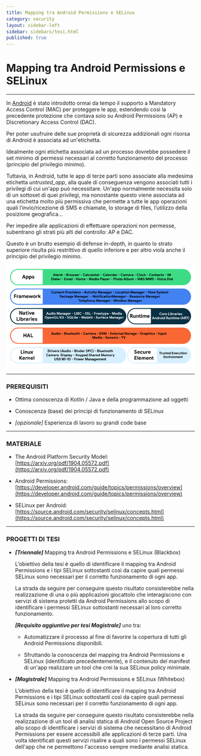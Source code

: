 ```yaml
---
title: Mapping tra Android Permissions e SELinux
category: security
layout: sidebar-left
sidebar: sidebars/tesi.html
published: true
---
```


# Mapping tra Android Permissions e SELinux

----

In [Android](https://source.android.com/index.html) è stato introdotto ormai
da tempo il supporto a Mandatory Access Control (MAC) per proteggere le app,
estendendo così la precedente protezione che contava solo su Android
Permissions (AP) e Discretionary Access Control (DAC).

Per poter usufruire delle sue proprietà di sicurezza addizionali ogni risorsa
di Android è associata ad un'etichetta.

Idealmente ogni etichetta associata ad un processo dovrebbe possedere il set
minimo di permessi necessari al corretto funzionamento del processo (principio
del privilegio minimo).

Tuttavia, in Android, tutte le app di terze parti sono associate alla
medesima etichetta *untrusted_app*, alla quale di conseguenza vengono associati
tutti i privilegi di cui un'app può necessitare.
Un'app normalmente necessita solo di un sottoset di quei privilegi, ma
nonostante questo viene associata ad una etichetta molto più permissiva che
permette a tutte le app operazioni quali l’invio/ricezione di SMS e chiamate,
lo storage di files, l’utilizzo della posizione geografica...

Per impedire alle applicazioni di effettuare operazioni non permesse,
subentrano gli strati più alti del controllo: AP e DAC.

Questo è un brutto esempio di defense in-depth, in quanto lo strato superiore
risulta più restrittivo di quello inferiore e per altro viola anche il
principio del privilegio minimo.

<img class="img-responsive center-block"
     src="/assets/images/android_stack_new.png" />

----

### PREREQUISITI

* Ottima conoscenza di Kotlin / Java e della programmazione ad oggetti

* Conoscenza (base) dei principi di funzionamento di SELinux

* *\[opzionale\]* Esperienza di lavoro su grandi code base

----

### MATERIALE

* The Android Platform Security Model:
  [https://arxiv.org/pdf/1904.05572.pdf](https://arxiv.org/pdf/1904.05572.pdf)

* Android Permissions:
  [https://developer.android.com/guide/topics/permissions/overview](https://developer.android.com/guide/topics/permissions/overview)

* SELinux per Android:
  [https://source.android.com/security/selinux/concepts.html](https://source.android.com/security/selinux/concepts.html)

----

### PROGETTI DI TESI

* **_[Triennale]_** Mapping tra Android Permissions e SELinux (Blackbox)

  L’obiettivo della tesi è quello di identificare il mapping tra Android
  Permissions e i tipi SELinux sottostanti così da capire quali permessi
  SELinux sono necessari per il corretto funzionamento di ogni app.

  La strada da seguire per conseguire questo risultato consisterebbe nella
  realizzazione di una o più applicazioni giocattolo che interagiscono con
  servizi di sistema protetti da Android Permissions allo scopo di
  identificare i permessi SELinux sottostanti necessari al loro corretto
  funzionamento.

  **_[Requisito aggiuntivo per tesi Magistrale]_** uno tra:

  * Automatizzare il processo al fine di favorire la copertura di tutti gli
    Android Permissions disponibili.

  * Sfruttando la conoscenza del mapping tra Android Permissions e SELinux
    (identificato precedentemente), e il contenuto del manifest di un'app
    realizzare un tool che crei la sua SELinux policy minimale.

* **_[Magistrale]_** Mapping tra Android Permissions e SELinux (Whitebox)

  L’obiettivo della tesi è quello di identificare il mapping tra Android
  Permissions e i tipi SELinux sottostanti così da capire quali permessi
  SELinux sono necessari per il corretto funzionamento di ogni app.

  La strada da seguire per conseguire questo risultato consisterebbe nella
  realizzazione di un tool di analisi statica di Android Open Source
  Project allo scopo di identificare i servizi di sistema che necessitano
  di Android Permissions per essere accessibili alle applicazioni di terze
  parti.
  Una volta identificati questi servizi risalire a quali sono i permessi
  SELinux dell'app che ne permettono l'accesso sempre mediante analisi
  statica.
